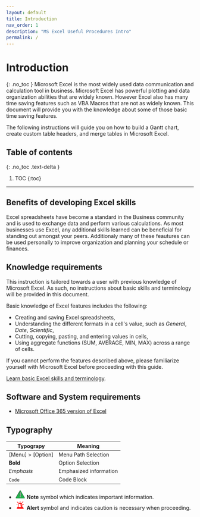 ```yaml
---
layout: default
title: Introduction
nav_order: 1
description: "MS Excel Useful Procedures Intro"
permalink: /
---
```


# Introduction
{: .no_toc }
Microsoft Excel is the most widely used data communication and calculation tool in business. Microsoft Excel has powerful plotting and data organization abilities that are widely known. However Excel also has many time saving features such as VBA Macros that are not as widely known. This document will provide you with the knowledge about some of those basic time saving features.

The following instructions will guide you on how to build a Gantt chart, create custom table headers, and merge tables in Microsoft Excel.

## Table of contents
{: .no_toc .text-delta }

1. TOC
{:toc}

---

## Benefits of developing Excel skills
Excel spreadsheets have become a standard in the Business community and is used to exchange data and perform various calculations. 
As most businesses use Excel, any additional skills learned can be beneficial for standing out amongst your peers. Additionaly many of these feautures can be used personally to improve organization and planning your schedule or finances.

## Knowledge requirements
This instruction is tailored towards a user with previous knowledge of Microsoft Excel. As such, no instructions about basic skills and terminology will be provided in this document. 

Basic knowledge of Excel features includes the following:
 * Creating and saving Excel spreadsheets,
 * Understanding the different formats in a cell's value, such as _General_, _Date_, _Scientific_,
 * Cutting, copying, pasting, and entering values in cells,
 * Using aggregate functions (SUM, AVERAGE, MIN, MAX) across a range of cells.
 
 If you cannot perform the features described above, please familiarize yourself with Microsoft Excel before
 proceeding with this guide.
 
[Learn basic Excel skills and terminology](https://www.excel-easy.com/).

## Software and System requirements
* [Microsoft Office 365 version of Excel](https://products.office.com/en-ca/compare-all-microsoft-office-products?&activetab=tab%3aprimaryr1) 

## Typography

| Typograpy | Meaning |
| ----------| --------|
| [Menu] > [Option]| Menu Path Selection  |
| **Bold**         | Option Selection     |
| _Emphasis_       | Emphasized information |
| ```Code```       | Code Block             |
 


* ![Note][NOTE] **Note** symbol which indicates important information.
* ![Alert][ALERT] **Alert** symbol and indicates caution is necessary when proceeding.


[NOTE]: https://github.com/KevinSCLin/Kevin-Vlad-Test-Docs/blob/gh-pages/assets/images/note_icon.png?raw=true
[ALERT]: https://github.com/KevinSCLin/Kevin-Vlad-Test-Docs/blob/gh-pages/assets/images/alert_icon.png?raw=true


